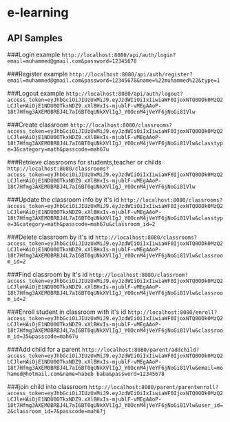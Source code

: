 # e-learning
## API Samples
###Login example
`http://localhost:8080/api/auth/login?email=muhammed@gmail.com&password=12345678`

###Register example
`http://localhost:8080/api/auth/register?email=muhammed@gmail.com&password=12345678&name=%22muhammed%22&type=1`

###Logout example
`http://localhost:8080/api/auth/logout?access_token=eyJhbGciOiJIUzUxMiJ9.eyJzdWIiOiIxIiwiaWF0IjoxNTQ0ODk0MzQ2LCJleHAiOjE1NDU0OTkxNDZ9.xXlBHxIs-mjublF-vMEgAAoP-18t7Hfmg3AXEM0BRBJ4L7aI6BT0qUNkXVlIgJ_Y0OcnM4jVeYF6jNoGi81Vlw`

###Create classroom
`http://localhost:8080/classrooms?access_token=eyJhbGciOiJIUzUxMiJ9.eyJzdWIiOiIxIiwiaWF0IjoxNTQ0ODk0MzQ2LCJleHAiOjE1NDU0OTkxNDZ9.xXlBHxIs-mjublF-vMEgAAoP-18t7Hfmg3AXEM0BRBJ4L7aI6BT0qUNkXVlIgJ_Y0OcnM4jVeYF6jNoGi81Vlw&classtype=3&category=math&passcode=mah67u`

###Retrieve classrooms for students,teacher or childs
`http://localhost:8080/classrooms?access_token=eyJhbGciOiJIUzUxMiJ9.eyJzdWIiOiIxIiwiaWF0IjoxNTQ0ODk0MzQ2LCJleHAiOjE1NDU0OTkxNDZ9.xXlBHxIs-mjublF-vMEgAAoP-18t7Hfmg3AXEM0BRBJ4L7aI6BT0qUNkXVlIgJ_Y0OcnM4jVeYF6jNoGi81Vlw`

###Update the classroom info by it's id
`http://localhost:8080/classrooms?access_token=eyJhbGciOiJIUzUxMiJ9.eyJzdWIiOiIxIiwiaWF0IjoxNTQ0ODk0MzQ2LCJleHAiOjE1NDU0OTkxNDZ9.xXlBHxIs-mjublF-vMEgAAoP-18t7Hfmg3AXEM0BRBJ4L7aI6BT0qUNkXVlIgJ_Y0OcnM4jVeYF6jNoGi81Vlw&classtype=3&category=math&passcode=mah67u&classroom_id=2`

###Delete classroom by it's id
`http://localhost:8080/classrooms?access_token=eyJhbGciOiJIUzUxMiJ9.eyJzdWIiOiIxIiwiaWF0IjoxNTQ0ODk0MzQ2LCJleHAiOjE1NDU0OTkxNDZ9.xXlBHxIs-mjublF-vMEgAAoP-18t7Hfmg3AXEM0BRBJ4L7aI6BT0qUNkXVlIgJ_Y0OcnM4jVeYF6jNoGi81Vlw&classroom_id=2`

###Find classroom by it's id
`http://localhost:8080/classroom?access_token=eyJhbGciOiJIUzUxMiJ9.eyJzdWIiOiIxIiwiaWF0IjoxNTQ0ODk0MzQ2LCJleHAiOjE1NDU0OTkxNDZ9.xXlBHxIs-mjublF-vMEgAAoP-18t7Hfmg3AXEM0BRBJ4L7aI6BT0qUNkXVlIgJ_Y0OcnM4jVeYF6jNoGi81Vlw&classroom_id=2`

###Enroll student in classroom with it's id
`http://localhost:8080/enroll?access_token=eyJhbGciOiJIUzUxMiJ9.eyJzdWIiOiIxIiwiaWF0IjoxNTQ0ODk0MzQ2LCJleHAiOjE1NDU0OTkxNDZ9.xXlBHxIs-mjublF-vMEgAAoP-18t7Hfmg3AXEM0BRBJ4L7aI6BT0qUNkXVlIgJ_Y0OcnM4jVeYF6jNoGi81Vlw&classroom_id=35&passcode=mah67u`

###Add child for a parent
`http://localhost:8080/parent/addchild?access_token=eyJhbGciOiJIUzUxMiJ9.eyJzdWIiOiIxIiwiaWF0IjoxNTQ0ODk0MzQ2LCJleHAiOjE1NDU0OTkxNDZ9.xXlBHxIs-mjublF-vMEgAAoP-18t7Hfmg3AXEM0BRBJ4L7aI6BT0qUNkXVlIgJ_Y0OcnM4jVeYF6jNoGi81Vlw&email=mohamed@hotmail.com&name=habeb baba&password=12345678`

###join child into classroom
`http://localhost:8080/parent/parentenroll?access_token=eyJhbGciOiJIUzUxMiJ9.eyJzdWIiOiIxIiwiaWF0IjoxNTQ0ODk0MzQ2LCJleHAiOjE1NDU0OTkxNDZ9.xXlBHxIs-mjublF-vMEgAAoP-18t7Hfmg3AXEM0BRBJ4L7aI6BT0qUNkXVlIgJ_Y0OcnM4jVeYF6jNoGi81Vlw&user_id=2&classroom_id=7&passcode=mah67j`
